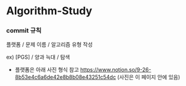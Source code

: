 # Algorithm-Study


### commit 규칙

플랫폼 / 문제 이름 / 알고리즘 유형 작성

ex) [PGS] / 양과 늑대 / 탐색


- 플랫폼은 아래 사진 형식 참고
https://www.notion.so/9-26-8b53e4c6a6de42e8b8b08e43251c54dc
(사진은 이 페이지 안에 있음)
